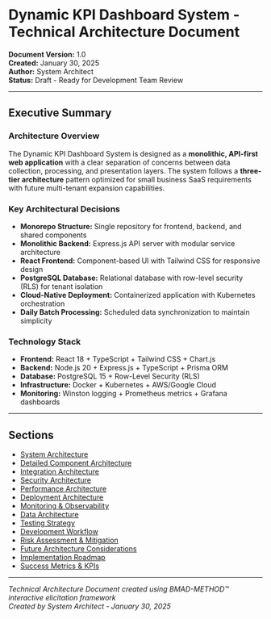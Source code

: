 # Dynamic KPI Dashboard System - Technical Architecture Document

**Document Version:** 1.0  
**Created:** January 30, 2025  
**Author:** System Architect  
**Status:** Draft - Ready for Development Team Review

---

## Executive Summary

### Architecture Overview

The Dynamic KPI Dashboard System is designed as a **monolithic, API-first web application** with a clear separation of concerns between data collection, processing, and presentation layers. The system follows a **three-tier architecture** pattern optimized for small business SaaS requirements with future multi-tenant expansion capabilities.

### Key Architectural Decisions

- **Monorepo Structure:** Single repository for frontend, backend, and shared components
- **Monolithic Backend:** Express.js API server with modular service architecture
- **React Frontend:** Component-based UI with Tailwind CSS for responsive design
- **PostgreSQL Database:** Relational database with row-level security (RLS) for tenant isolation
- **Cloud-Native Deployment:** Containerized application with Kubernetes orchestration
- **Daily Batch Processing:** Scheduled data synchronization to maintain simplicity

### Technology Stack

- **Frontend:** React 18 + TypeScript + Tailwind CSS + Chart.js
- **Backend:** Node.js 20 + Express.js + TypeScript + Prisma ORM
- **Database:** PostgreSQL 15 + Row-Level Security (RLS)
- **Infrastructure:** Docker + Kubernetes + AWS/Google Cloud
- **Monitoring:** Winston logging + Prometheus metrics + Grafana dashboards

---

## Sections

- [System Architecture](./system-architecture.md)
- [Detailed Component Architecture](./detailed-component-architecture.md)
- [Integration Architecture](./integration-architecture.md)
- [Security Architecture](./security-architecture.md)
- [Performance Architecture](./performance-architecture.md)
- [Deployment Architecture](./deployment-architecture.md)
- [Monitoring & Observability](./monitoring-observability.md)
- [Data Architecture](./data-architecture.md)
- [Testing Strategy](./testing-strategy.md)
- [Development Workflow](./development-workflow.md)
- [Risk Assessment & Mitigation](./risk-assessment-mitigation.md)
- [Future Architecture Considerations](./future-architecture-considerations.md)
- [Implementation Roadmap](./implementation-roadmap.md)
- [Success Metrics & KPIs](./success-metrics-kpis.md)

---

_Technical Architecture Document created using BMAD-METHOD™ interactive elicitation framework_  
_Created by System Architect - January 30, 2025_
